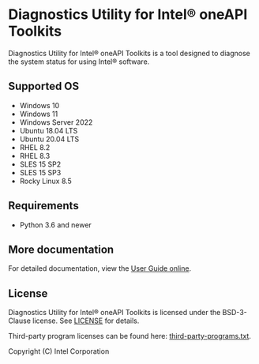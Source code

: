 # Diagnostics Utility for Intel® oneAPI Toolkits

Diagnostics Utility for Intel® oneAPI Toolkits is a tool designed to diagnose the system status for using Intel® software.

## Supported OS

- Windows 10
- Windows 11
- Windows Server 2022
- Ubuntu 18.04 LTS
- Ubuntu 20.04 LTS
- RHEL 8.2
- RHEL 8.3
- SLES 15 SP2
- SLES 15 SP3
- Rocky Linux 8.5

## Requirements

 - Python 3.6 and newer

## More documentation

For detailed documentation, view the
[User Guide online](https://www.intel.com/content/www/us/en/develop/documentation/diagnostic-utility-user-guide/top.html).

## License

Diagnostics Utility for Intel® oneAPI Toolkits is licensed under the BSD-3-Clause license.
See [LICENSE](licensing/LICENSE) for details.

Third-party program licenses can be found here: [third-party-programs.txt](licensing/third-party-programs.txt).

Copyright (C) Intel Corporation
